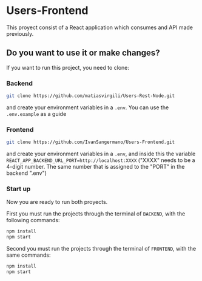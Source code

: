 # Users-Frontend

This proyect consist of a React application which consumes and API made previously.

## Do you want to use it or make changes?

If you want to run this project, you need to clone:

### Backend

```sh
git clone https://github.com/matiasvirgili/Users-Rest-Node.git
```

and create your environment variables in a `.env`. You can use the `.env.example` as a guide

### Frontend

```sh
git clone https://github.com/IvanSangermano/Users-Frontend.git
```

and create your environment variables in a `.env`, and inside this the variable `REACT_APP_BACKEND_URL_PORT=http://localhost:XXXX` ("XXXX" needs to be a 4-digit number. The same number that is assigned to the "PORT" in the backend ".env")

### Start up

Now you are ready to run both proyects.

First you must run the projects through the terminal of `BACKEND`, with the following commands:

```sh
npm install
npm start
```

Second you must run the projects through the terminal of `FRONTEND`, with the same commands:

```sh
npm install
npm start
```
